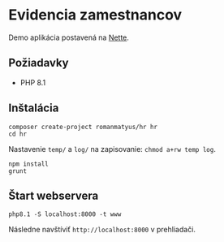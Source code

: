 Evidencia zamestnancov
======================

Demo aplikácia postavená na [Nette](https://nette.org).

Požiadavky
------------

- PHP 8.1


Inštalácia
------------

	composer create-project romanmatyus/hr hr
	cd hr


Nastavenie `temp/` a `log/` na zapisovanie: `chmod a+rw temp log`.

	npm install
	grunt


Štart webservera
----------------

	php8.1 -S localhost:8000 -t www

Následne navštíviť `http://localhost:8000` v prehliadači.
